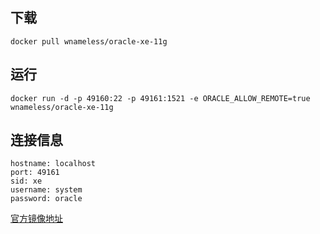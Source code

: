 ## 下载
```
docker pull wnameless/oracle-xe-11g
```

## 运行
```
docker run -d -p 49160:22 -p 49161:1521 -e ORACLE_ALLOW_REMOTE=true wnameless/oracle-xe-11g
```

## 连接信息
```
hostname: localhost
port: 49161
sid: xe
username: system
password: oracle
```

[官方镜像地址](https://hub.docker.com/r/fengzhou/docker-weblogic-1036/)
